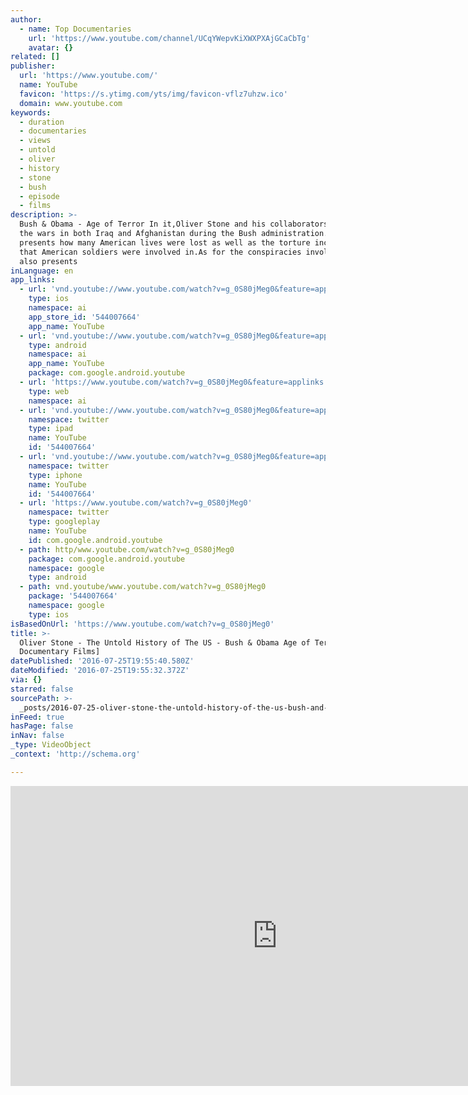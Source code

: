 ```yaml
---
author:
  - name: Top Documentaries
    url: 'https://www.youtube.com/channel/UCqYWepvKiXWXPXAjGCaCbTg'
    avatar: {}
related: []
publisher:
  url: 'https://www.youtube.com/'
  name: YouTube
  favicon: 'https://s.ytimg.com/yts/img/favicon-vflz7uhzw.ico'
  domain: www.youtube.com
keywords:
  - duration
  - documentaries
  - views
  - untold
  - oliver
  - history
  - stone
  - bush
  - episode
  - films
description: >-
  Bush & Obama - Age of Terror In it,Oliver Stone and his collaborators focuses
  the wars in both Iraq and Afghanistan during the Bush administration.It
  presents how many American lives were lost as well as the torture incidents
  that American soldiers were involved in.As for the conspiracies involved,it
  also presents
inLanguage: en
app_links:
  - url: 'vnd.youtube://www.youtube.com/watch?v=g_0S80jMeg0&feature=applinks'
    type: ios
    namespace: ai
    app_store_id: '544007664'
    app_name: YouTube
  - url: 'vnd.youtube://www.youtube.com/watch?v=g_0S80jMeg0&feature=applinks'
    type: android
    namespace: ai
    app_name: YouTube
    package: com.google.android.youtube
  - url: 'https://www.youtube.com/watch?v=g_0S80jMeg0&feature=applinks'
    type: web
    namespace: ai
  - url: 'vnd.youtube://www.youtube.com/watch?v=g_0S80jMeg0&feature=applinks'
    namespace: twitter
    type: ipad
    name: YouTube
    id: '544007664'
  - url: 'vnd.youtube://www.youtube.com/watch?v=g_0S80jMeg0&feature=applinks'
    namespace: twitter
    type: iphone
    name: YouTube
    id: '544007664'
  - url: 'https://www.youtube.com/watch?v=g_0S80jMeg0'
    namespace: twitter
    type: googleplay
    name: YouTube
    id: com.google.android.youtube
  - path: http/www.youtube.com/watch?v=g_0S80jMeg0
    package: com.google.android.youtube
    namespace: google
    type: android
  - path: vnd.youtube/www.youtube.com/watch?v=g_0S80jMeg0
    package: '544007664'
    namespace: google
    type: ios
isBasedOnUrl: 'https://www.youtube.com/watch?v=g_0S80jMeg0'
title: >-
  Oliver Stone - The Untold History of The US - Bush & Obama Age of Terror [Top
  Documentary Films]
datePublished: '2016-07-25T19:55:40.580Z'
dateModified: '2016-07-25T19:55:32.372Z'
via: {}
starred: false
sourcePath: >-
  _posts/2016-07-25-oliver-stone-the-untold-history-of-the-us-bush-and-obama-a.md
inFeed: true
hasPage: false
inNav: false
_type: VideoObject
_context: 'http://schema.org'

---
```

<iframe src="https://cdn.embedly.com/widgets/media.html?src=https%3A%2F%2Fwww.youtube.com%2Fembed%2Fg_0S80jMeg0%3Ffeature%3Doembed&amp;url=http%3A%2F%2Fwww.youtube.com%2Fwatch%3Fv%3Dg_0S80jMeg0&amp;image=https%3A%2F%2Fi.ytimg.com%2Fvi%2Fg_0S80jMeg0%2Fhqdefault.jpg&amp;key=b7d04c9b404c499eba89ee7072e1c4f7&amp;type=text%2Fhtml&amp;schema=youtube" width="854" height="480" scrolling="no" frameborder="0" allowfullscreen="" style=""></iframe>